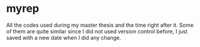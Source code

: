 # myrep
All the codes used during my master thesis and the time right after it. Some 
of them are quite similar since I did not used version control before, 
I just saved with a new date when I did any change. 
